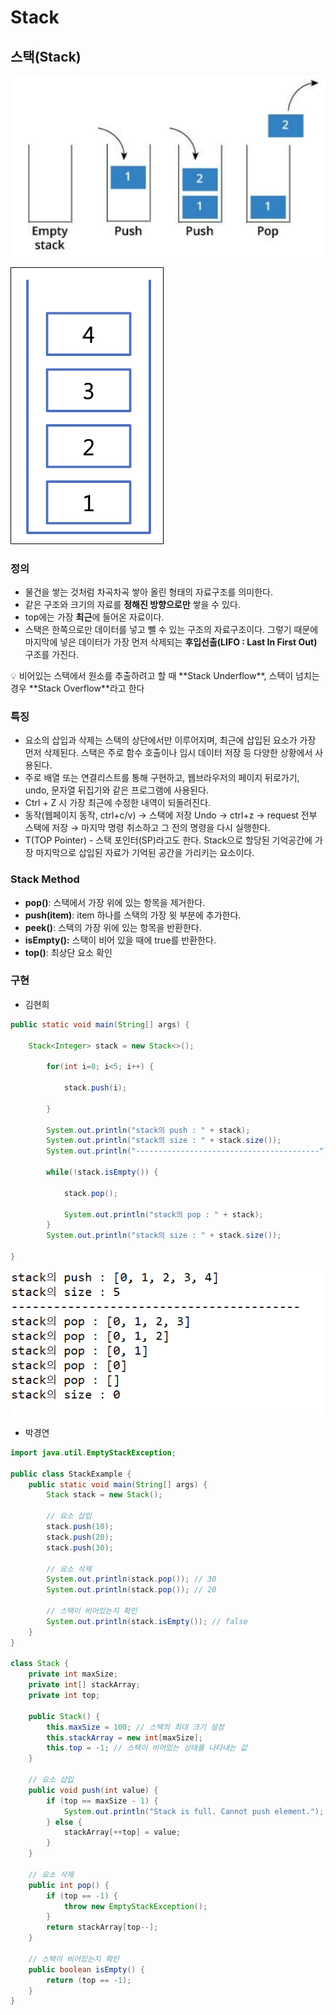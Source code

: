 # Stack

## 스택(Stack)

![Untitled](Stack%20eec39f8ee0f746f88317772e00ad4e08/Untitled.png)

![Untitled](Stack%20eec39f8ee0f746f88317772e00ad4e08/Untitled%201.png)

### 정의

- 물건을 쌓는 것처럼 차곡차곡 쌓아 올린 형태의 자료구조를 의미한다.
- 같은 구조와 크기의 자료를 **정해진 방향으로만** 쌓을 수 있다.
- top에는 가장 **최근**에 들어온 자료이다.
- 스택은 한쪽으로만 데이터를 넣고 뺄 수 있는 구조의 자료구조이다. 그렇기 때문에 마지막에 넣은 데이터가 가장 먼저 삭제되는 **후입선출(LIFO : Last In First Out)** 구조를 가진다.

<aside>
💡 비어있는 스택에서 원소를 추출하려고 할 때 **Stack Underflow**, 스택이 넘치는 경우 **Stack Overflow**라고 한다

</aside>

### 특징

- 요소의 삽입과 삭제는 스택의 상단에서만 이루어지며, 최근에 삽입된 요소가 가장 먼저 삭제된다. 스택은 주로 함수 호출이나 임시 데이터 저장 등 다양한 상황에서 사용된다.
- 주로 배열 또는 연결리스트를 통해 구현하고, 웹브라우저의 페이지 뒤로가기, undo, 문자열 뒤집기와 같은 프로그램에 사용된다.
- Ctrl + Z 시 가장 최근에 수정한 내역이 되돌려진다.
- 동작(웹페이지 동작, ctrl+c/v) → 스택에 저장 Undo → ctrl+z  → request 전부 스택에 저장 → 마지막 명령 취소하고 그 전의 명령을 다시 실행한다.
- T(TOP Pointer) - 스택 포인터(SP)라고도 한다. Stack으로 할당된 기억공간에 가장 마지막으로 삽입된 자료가 기억된 공간을 가리키는 요소이다.

### Stack Method

- **pop()**: 스택에서 가장 위에 있는 항목을 제거한다.
- **push(item)**: item 하나를 스택의 가장 윗 부분에 추가한다.
- **peek()**: 스택의 가장 위에 있는 항목을 반환한다.
- **isEmpty():** 스택이 비어 있을 때에 true를 반환한다.
- **top()**: 최상단 요소 확인

### 구현

- 김현희

```java
public static void main(String[] args) {

	Stack<Integer> stack = new Stack<>();

		for(int i=0; i<5; i++) {

			stack.push(i);

		}

		System.out.println("stack의 push : " + stack);
		System.out.println("stack의 size : " + stack.size());
		System.out.println("-----------------------------------------");

		while(!stack.isEmpty()) {

			stack.pop();

			System.out.println("stack의 pop : " + stack);
		}
		System.out.println("stack의 size : " + stack.size());

}

```

![Untitled](Stack%20eec39f8ee0f746f88317772e00ad4e08/Untitled%202.png)

- 박경연

```java
import java.util.EmptyStackException;

public class StackExample {
    public static void main(String[] args) {
        Stack stack = new Stack();
        
        // 요소 삽입
        stack.push(10);
        stack.push(20);
        stack.push(30);
        
        // 요소 삭제
        System.out.println(stack.pop()); // 30
        System.out.println(stack.pop()); // 20
        
        // 스택이 비어있는지 확인
        System.out.println(stack.isEmpty()); // false
    }
}

class Stack {
    private int maxSize;
    private int[] stackArray;
    private int top;
    
    public Stack() {
        this.maxSize = 100; // 스택의 최대 크기 설정
        this.stackArray = new int[maxSize];
        this.top = -1; // 스택이 비어있는 상태를 나타내는 값
    }
    
    // 요소 삽입
    public void push(int value) {
        if (top == maxSize - 1) {
            System.out.println("Stack is full. Cannot push element.");
        } else {
            stackArray[++top] = value;
        }
    }
    
    // 요소 삭제
    public int pop() {
        if (top == -1) {
            throw new EmptyStackException();
        }
        return stackArray[top--];
    }
    
    // 스택이 비어있는지 확인
    public boolean isEmpty() {
        return (top == -1);
    }
}
```